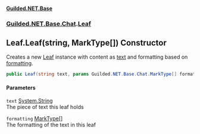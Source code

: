
#### [Guilded.NET.Base](index 'index')
### [Guilded.NET.Base.Chat](index#Guilded_NET_Base_Chat 'Guilded.NET.Base.Chat').[Leaf](Leaf 'Guilded.NET.Base.Chat.Leaf')
## Leaf.Leaf(string, MarkType[]) Constructor
Creates a new [Leaf](Leaf 'Guilded.NET.Base.Chat.Leaf') instance with content as [text](Leaf_Leaf(string_MarkType__)#Guilded_NET_Base_Chat_Leaf_Leaf(string_Guilded_NET_Base_Chat_MarkType__)_text 'Guilded.NET.Base.Chat.Leaf.Leaf(string, Guilded.NET.Base.Chat.MarkType[]).text') and formatting based on [formatting](Leaf_Leaf(string_MarkType__)#Guilded_NET_Base_Chat_Leaf_Leaf(string_Guilded_NET_Base_Chat_MarkType__)_formatting 'Guilded.NET.Base.Chat.Leaf.Leaf(string, Guilded.NET.Base.Chat.MarkType[]).formatting').  
```csharp
public Leaf(string text, params Guilded.NET.Base.Chat.MarkType[] formatting);
```

#### Parameters
<a name='Guilded_NET_Base_Chat_Leaf_Leaf(string_Guilded_NET_Base_Chat_MarkType__)_text'></a>
`text` [System.String](https://docs.microsoft.com/en-us/dotnet/api/System.String 'System.String')  
The piece of text this leaf holds
  
<a name='Guilded_NET_Base_Chat_Leaf_Leaf(string_Guilded_NET_Base_Chat_MarkType__)_formatting'></a>
`formatting` [MarkType](MarkType 'Guilded.NET.Base.Chat.MarkType')[[]](https://docs.microsoft.com/en-us/dotnet/api/System.Array 'System.Array')  
The formatting of the text in this leaf
  

